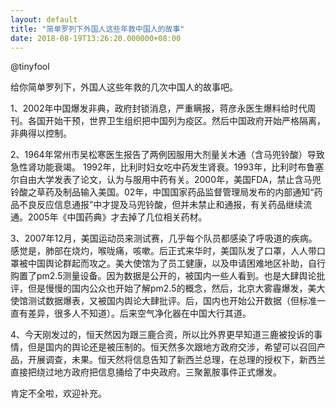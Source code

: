 ```yaml
---
layout: default
title: "简单罗列下外国人这些年救中国人的故事"
date: 2018-08-19T13:26:20.000000+08:00
---
```


@tinyfool

给你简单罗列下，外国人这些年救的几次中国人的故事吧。

1、2002年中国爆发非典，政府封锁消息，严重瞒报，蒋彦永医生爆料给时代周刊。各国开始干预，世界卫生组织把中国列为疫区。然后中国政府开始严格隔离，非典得以控制。

2、1964年常州市吴松寒医生报告了两例因服用大剂量关木通（含马兜铃酸）导致急性肾功能衰竭。 1992年，比利时妇女吃中药发生肾衰。1993年，比利时布鲁塞尔自由大学发表了论文，认为与服用中药有关。2000年，美国FDA，禁止含马兜铃酸之草药及制品输入美国。02年，中国国家药品监督管理局发布的内部通知“药品不良反应信息通报”中才提及马兜铃酸，但并未禁止和通报，有关药品继续流通。2005年《中国药典》才去掉了几位相关药材。

3、2007年12月，美国运动员来测试赛，几乎每个队员都感染了呼吸道的疾病。感觉是，肺部在烧灼，喉咙痛，咳嗽。后正式来华时，美国队发了口罩，人人带口罩被中国舆论群起而攻之。美大使馆为了员工健康，以及申请困难地区补助，自行购置了pm2.5测量设备。因为数据是公开的，被国内一些人看到。也是大肆舆论批评，但是慢慢的国内公众也开始了解pm2.5的概念，然后，北京大雾霾爆发，美大使馆测试数据爆表，又被国内舆论大肆批评。后，国内也开始公开数据（但标准一直有差异，很多人不知道）。后来空气净化器在中国大行其道。

4、今天刚发过的，恒天然因为跟三鹿合资，所以比外界更早知道三鹿被投诉的事情，但是国内的舆论还是被压制的。恒天然多次跟地方政府交涉，希望可以召回产品，开展调查，未果。恒天然将信息告知了新西兰总理，在总理的授权下，新西兰直接把绕过地方政府把信息捅给了中央政府。三聚氰胺事件正式爆发。

肯定不全啦，欢迎补充。

